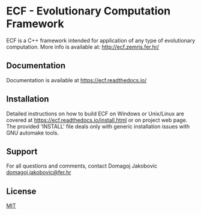 # ECF - Evolutionary Computation Framework

ECF is a C++ framework intended for application of any type of evolutionary computation. More info is available at: http://ecf.zemris.fer.hr/

## Documentation

Documentation is available at https://ecf.readthedocs.io/

## Installation

Detailed instructions on how to build ECF on Windows or Unix/Linux are covered at https://ecf.readthedocs.io/install.html or on project web page. The provided 'INSTALL' file deals only with generic installation issues with  GNU automake tools.

## Support

For all questions and comments, contact Domagoj Jakobovic <domagoj.jakobovic@fer.hr>

## License

[MIT](https://choosealicense.com/licenses/mit/)
